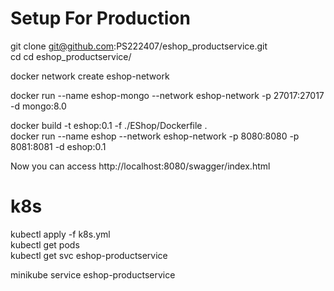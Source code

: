 # Setup For Production
git clone git@github.com:PS222407/eshop_productservice.git  
cd cd eshop_productservice/  

docker network create eshop-network  

docker run --name eshop-mongo --network eshop-network -p 27017:27017 -d mongo:8.0  

docker build -t eshop:0.1 -f ./EShop/Dockerfile .  
docker run --name eshop --network eshop-network -p 8080:8080 -p 8081:8081 -d eshop:0.1  

Now you can access http://localhost:8080/swagger/index.html  

# k8s
kubectl apply -f k8s.yml  
kubectl get pods  
kubectl get svc eshop-productservice  

minikube service eshop-productservice
